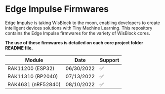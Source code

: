 # Edge Impulse Firmwares

Edge Impulse is taking WisBlock to the moon, enabling developers to create intelligent devices solutions with Tiny Machine Learning.
This repository contains the Edge Impulse firmwares for the variety of WisBlock cores.

**The use of these firmwares is detailed on each core project folder README file.**

| Module | Date | Support
| ------ | ------ | ------ |
| RAK11200 (ESP32) | 06/30/2022 | ✅ |
| RAK11310 (RP2040) | 07/13/2022 | ✅ |
| RAK4631 (nRF52840) | 08/10/2022 | ✅ |

